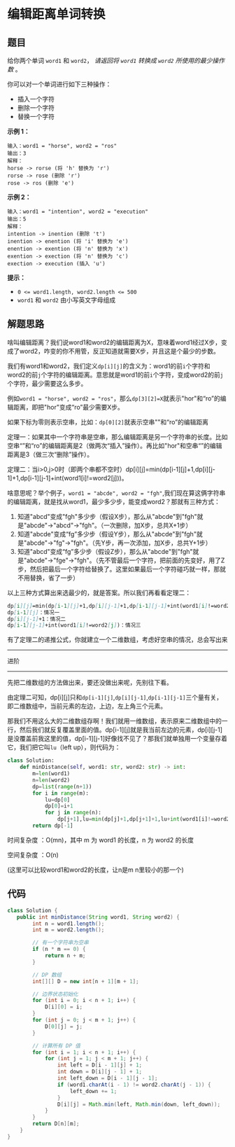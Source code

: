 # 编辑距离单词转换



## 题目

给你两个单词 `word1` 和 `word2`， *请返回将 `word1` 转换成 `word2` 所使用的最少操作数* 。

你可以对一个单词进行如下三种操作：

- 插入一个字符
- 删除一个字符
- 替换一个字符

 

**示例 1：**

```
输入：word1 = "horse", word2 = "ros"
输出：3
解释：
horse -> rorse (将 'h' 替换为 'r')
rorse -> rose (删除 'r')
rose -> ros (删除 'e')
```

**示例 2：**

```
输入：word1 = "intention", word2 = "execution"
输出：5
解释：
intention -> inention (删除 't')
inention -> enention (将 'i' 替换为 'e')
enention -> exention (将 'n' 替换为 'x')
exention -> exection (将 'n' 替换为 'c')
exection -> execution (插入 'u')
```

 

**提示：**

- `0 <= word1.length, word2.length <= 500`
- `word1` 和 `word2` 由小写英文字母组成

## 解题思路

啥叫编辑距离？我们说word1和word2的编辑距离为X，意味着word1经过X步，变成了word2，咋变的你不用管，反正知道就需要X步，并且这是个最少的步数。

我们有word1和word2，我们定义`dp[i][j]`的含义为：word1的前`i`个字符和word2的前`j`个字符的编辑距离。意思就是word1的前`i`个字符，变成word2的前`j`个字符，最少需要这么多步。

例如`word1 = "horse", word2 = "ros"`，那么`dp[3][2]=X`就表示"hor"和“ro”的编辑距离，即把"hor"变成“ro”最少需要X步。

如果下标为零则表示空串，比如：`dp[0][2]`就表示空串""和“ro”的编辑距离

定理一：如果其中一个字符串是空串，那么编辑距离是另一个字符串的长度。比如空串“”和“ro”的编辑距离是2（做两次“插入”操作）。再比如"hor"和空串“”的编辑距离是3（做三次“删除”操作）。

定理二：当i>0,j>0时（即两个串都不空时）dp[i][j]=min(dp[i-1][j]+1,dp[i][j-1]+1,dp[i-1][j-1]+int(word1[i]!=word2[j]))。

啥意思呢？举个例子，`word1 = "abcde", word2 = "fgh"`,我们现在算这俩字符串的编辑距离，就是找从word1，最少多少步，能变成word2？那就有三种方式：

1. 知道"abcd"变成"fgh"多少步（假设X步），那么从"abcde"到"fgh"就是"abcde"->"abcd"->"fgh"。（一次删除，加X步，总共X+1步）
2. 知道"abcde"变成“fg”多少步（假设Y步），那么从"abcde"到"fgh"就是"abcde"->"fg"->"fgh"。（先Y步，再一次添加，加X步，总共Y+1步）
3. 知道"abcd"变成“fg”多少步（假设Z步），那么从"abcde"到"fgh"就是"abcde"->"fge"->"fgh"。（先不管最后一个字符，把前面的先变好，用了Z步，然后把最后一个字符给替换了。这里如果最后一个字符碰巧就一样，那就不用替换，省了一步）

以上三种方式算出来选最少的，就是答案。所以我们再看看定理二：

```markdown
dp[i][j]=min(dp[i-1][j]+1,dp[i][j-1]+1,dp[i-1][j-1]+int(word1[i]!=word2[j]))
dp[i-1][j]：情况一
dp[i][j-1]+1：情况二
dp[i-1][j-1]+int(word1[i]!=word2[j])：情况三
```

有了定理二的递推公式，你就建立一个二维数组，考虑好空串的情况，总会写出来

------

进阶

------

先把二维数组的方法做出来，要还没做出来呢，先别往下看。

由定理二可知，dp[i][j]只和`dp[i-1][j]`,`dp[i][j-1]`,`dp[i-1][j-1]`三个量有关，即二维数组中，当前元素的左边，上边，左上角三个元素。

那我们不用这么大的二维数组存啊！我们就用一维数组，表示原来二维数组中的一行，然后我们就反复覆盖里面的值。dp[i-1][j]就是我当前左边的元素，dp[i][j-1]是没覆盖前我这里的值，dp[i-1][j-1]好像找不见了？那我们就单独用一个变量存着它，我们把它叫`lu`（left up），则代码为：

```python
class Solution:
    def minDistance(self, word1: str, word2: str) -> int:
        m=len(word1)
        n=len(word2)
        dp=list(range(n+1))
        for i in range(m):
            lu=dp[0]
            dp[0]=i+1
            for j in range(n):
                dp[j+1],lu=min(dp[j]+1,dp[j+1]+1,lu+int(word1[i]!=word2[j])),dp[j+1]
        return dp[-1]
```

时间复杂度 ：O(mn)，其中 m 为 word1 的长度，n 为 word2 的长度

空间复杂度 ：O(n)

(这里可以比较word1和word2的长度，让n是m n里较小的那一个)

## 代码

```java
class Solution {
   public int minDistance(String word1, String word2) {
        int n = word1.length();
        int m = word2.length();

        // 有一个字符串为空串
        if (n * m == 0) {
            return n + m;
        }

        // DP 数组
        int[][] D = new int[n + 1][m + 1];

        // 边界状态初始化
        for (int i = 0; i < n + 1; i++) {
            D[i][0] = i;
        }
        for (int j = 0; j < m + 1; j++) {
            D[0][j] = j;
        }

        // 计算所有 DP 值
        for (int i = 1; i < n + 1; i++) {
            for (int j = 1; j < m + 1; j++) {
                int left = D[i - 1][j] + 1;
                int down = D[i][j - 1] + 1;
                int left_down = D[i - 1][j - 1];
                if (word1.charAt(i - 1) != word2.charAt(j - 1)) {
                    left_down += 1;
                }
                D[i][j] = Math.min(left, Math.min(down, left_down));
            }
        }
        return D[n][m];
    }
}
```

